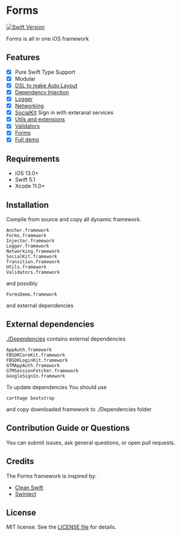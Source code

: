 
Forms
========

[![Swift Version](https://img.shields.io/badge/Swift-5.1-F16D39.svg?style=flat)](https://developer.apple.com/swift)

Forms is all in one iOS framework

## Features

- [x] Pure Swift Type Support
- [x] Modular
- [x] [DSL to make Auto Layout](./Documentation/Anchor.md)
- [x] [Dependency Injection](./Documentation/Injector.md)
- [x] [Logger](./Documentation/Logger.md)
- [x] [Networking](./Documentation/Networking.md)
- [x] [SocialKit](./Documentation/SocialKit.md) Sign in with exteranal services
- [x] [Utils and extensions](./Documentation/Utils.md)
- [x] [Validators](./Documentation/Validators.md)
- [x] [Forms](./Documentation/Forms.md)
- [x] [Full demo](./Documentation/FormsDemo.md)

## Requirements

- iOS 13.0+ 
- Swift 5.1
- Xcode 11.0+

## Installation

Compile from source and copy all dynamic framework.

```
Anchor.framework
Forms.framework
Injector.framework
Logger.framework
Networking.framework
SocialKit.framework
Transition.framework
Utils.framework
Validators.framework
```

and possibly

```
FormsDemo.framework
```

and external dependencies

## External dependencies

[./Dependencies](./Dependencies) contains external dependencies

```
AppAuth.framework
FBSDKCoreKit.framework
FBSDKLoginKit.framework
GTMAppAuth.framework
GTMSessionFetcher.framework
GoogleSignIn.framework
```

To update dependencies You should use 

```
carthage bootstrap
```

and copy downloaded framework to ./Dependencies folder

## Contribution Guide or Questions

You can submit issues, ask general questions, or open pull requests.

## Credits

The Forms framework is inspired by:
- [Clean Swift](https://clean-swift.com/)
- [Swinject](https://github.com/Swinject/Swinject)

## License

MIT license. See the [LICENSE file](LICENSE) for details.